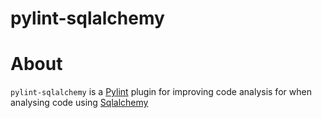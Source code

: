 pylint-sqlalchemy
================

# About

`pylint-sqlalchemy` is a [Pylint](http://pylint.org) plugin for improving code analysis for when analysing code using [Sqlalchemy](http://www.sqlalchemy.org/)

